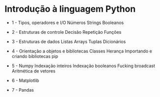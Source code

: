 # Introdução à linguagem Python

* 1 - Tipos, operadores e I/O
Números
Strings
Booleanos

* 2 - Estruturas de controle
Decisão
Repetição
Funções

* 3 - Estruturas de dados
Listas
Arrays
Tuplas
Dicionários

* 4 - Orientação a objetos e bibliotecas
Classes
Herança
Importando e criando bibliotecas
pip

* 5 - Numpy
Indexação inteiros
Indexação booleanos
Fucking broadcast
Aritmética de vetores

* 6 - Matplotlib

* 7 - Pandas


